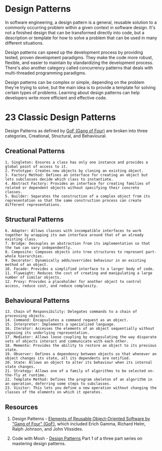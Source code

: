 # Design Patterns
In software engineering, a design pattern is a general, reusable solution to a commonly occurring problem within a given context in software design. 
It's not a finished design that can be transformed directly into code, but a description or template for how to solve a problem that can be used in many different situations.

Design patterns can speed up the development process by providing tested, proven development paradigms. 
They make the code more robust, flexible, and easier to maintain by standardizing the development process. 
There's also another category called concurrency patterns that deals with multi-threaded programming paradigms.

Design patterns can be complex or simple, depending on the problem they're trying to solve, but the main idea is to provide a template for solving certain types of problems. 
Learning about design patterns can help developers write more efficient and effective code.

# 23 Classic Design Patterns 
Design Patterns as defined by [GoF (Gang of Four)](https://en.wikipedia.org/wiki/Design_Patterns) are broken into three categories, Creational, Structural, and Behavioural.

## Creational Patterns
	1. Singleton: Ensures a class has only one instance and provides a global point of access to it.
	2. Prototype: Creates new objects by cloning an existing object.
	3. Factory Method: Defines an interface for creating an object but lets subclasses decide which class to instantiate.
	4. Abstract Factory: Provides an interface for creating families of related or dependent objects without specifying their concrete classes.
	5. Builder: Separates the construction of a complex object from its representation so that the same construction process can create different representations.

## Structural Patterns
	6. Adapter: Allows classes with incompatible interfaces to work together by wrapping its own interface around that of an already existing class.
	7. Bridge: Decouples an abstraction from its implementation so that the two can vary independently.
	8. Composite: Composes objects into tree structures to represent part-whole hierarchies.
	9. Decorator: Dynamically adds/overrides behaviour in an existing method of an object.
	10. Facade: Provides a simplified interface to a larger body of code.
	11. Flyweight: Reduces the cost of creating and manipulating a large number of similar objects.
	12. Proxy: Provides a placeholder for another object to control access, reduce cost, and reduce complexity.

## Behavioural Patterns
	13. Chain of Responsibility: Delegates commands to a chain of processing objects.
	14. Command: Encapsulates a command request as an object.
	15. Interpreter: Implements a specialized language.
	16. Iterator: Accesses the elements of an object sequentially without exposing its underlying representation.
	17. Mediator: Allows loose coupling by encapsulating the way disparate sets of objects interact and communicate with each other.
	18. Memento: Provides the ability to restore an object to its previous state.
	19. Observer: Defines a dependency between objects so that whenever an object changes its state, all its dependents are notified.
	20. State: Allows an object to alter its behaviour when its internal state changes.
	21. Strategy: Allows one of a family of algorithms to be selected on-the-fly at runtime.
	22. Template Method: Defines the program skeleton of an algorithm in an operation, deferring some steps to subclasses.
	23. Visitor: This lets you define a new operation without changing the classes of the elements on which it operates.

## Resources 
1. Design Patterns - [Elements of Reusable Object-Oriented Software by "Gang of Four" (GoF)](https://en.wikipedia.org/wiki/Design_Patterns), which included Erich Gamma, Richard Helm, Ralph Johnson, and John Vlissides.

2. Code with Mosh - [Design Patterns](https://codewithmosh.com/p/design-patterns-part1) Part 1 of a three part series on mastering design patterns. 
